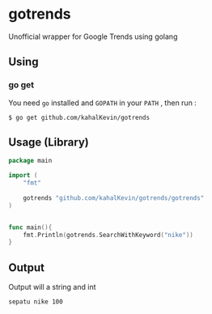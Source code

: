 # gotrends
Unofficial wrapper for Google Trends using golang

## Using
### go get
You need `go` installed and `GOPATH` in your `PATH` , then run :
```shell
$ go get github.com/kahalKevin/gotrends
```

## Usage (Library)
```go
package main

import (
	"fmt"
	
	gotrends "github.com/kahalKevin/gotrends/gotrends"
)


func main(){
	fmt.Println(gotrends.SearchWithKeyword("nike"))
}

```

## Output
Output will a string and int
```console
sepatu nike 100

```
